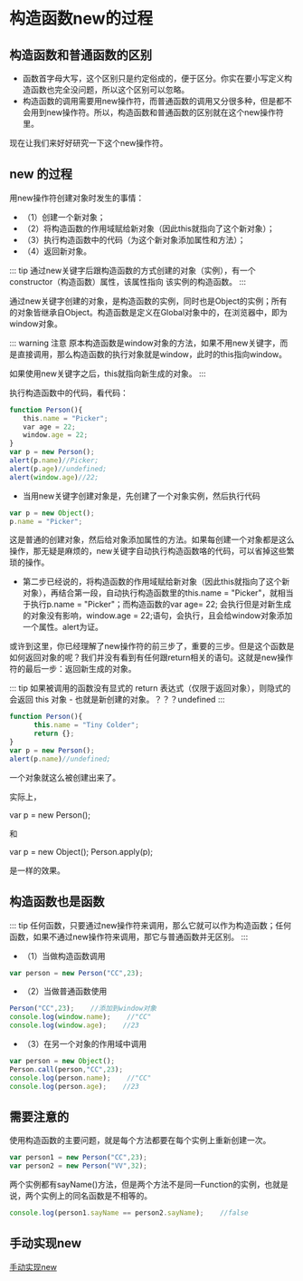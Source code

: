 # 构造函数new的过程

## 构造函数和普通函数的区别

* 函数首字母大写，这个区别只是约定俗成的，便于区分。你实在要小写定义构造函数也完全没问题，所以这个区别可以忽略。
* 构造函数的调用需要用new操作符，而普通函数的调用又分很多种，但是都不会用到new操作符。所以，构造函数和普通函数的区别就在这个new操作符里。

现在让我们来好好研究一下这个new操作符。

## new 的过程

用new操作符创建对象时发生的事情：

* （1）创建一个新对象；
* （2）将构造函数的作用域赋给新对象（因此this就指向了这个新对象）；
* （3）执行构造函数中的代码（为这个新对象添加属性和方法）；
* （4）返回新对象。

::: tip
通过new关键字后跟构造函数的方式创建的对象（实例），有一个constructor（构造函数）属性，该属性指向 该实例的构造函数。
:::

通过new关键字创建的对象，是构造函数的实例，同时也是Object的实例；所有的对象皆继承自Object。构造函数是定义在Global对象中的，在浏览器中，即为window对象。

::: warning 注意
原本构造函数是window对象的方法，如果不用new关键字，而是直接调用，那么构造函数的执行对象就是window，此时的this指向window。

如果使用new关键字之后，this就指向新生成的对象。
:::

执行构造函数中的代码，看代码：

```js
function Person(){
　　this.name = "Picker";
　　var age = 22;
　　window.age = 22;
}
var p = new Person();
alert(p.name)//Picker;
alert(p.age)//undefined;
alert(window.age)//22;
```

* 当用new关键字创建对象是，先创建了一个对象实例，然后执行代码

```js
var p = new Object();
p.name = "Picker";
```

这是普通的创建对象，然后给对象添加属性的方法。如果每创建一个对象都是这么操作，那无疑是麻烦的，new关键字自动执行构造函数咯的代码，可以省掉这些繁琐的操作。

* 第二步已经说的，将构造函数的作用域赋给新对象（因此this就指向了这个新对象），再结合第一段，自动执行构造函数里的this.name = "Picker"，就相当于执行p.name = "Picker"；而构造函数的var age= 22; 会执行但是对新生成的对象没有影响，window.age = 22;语句，会执行，且会给window对象添加一个属性。alert为证。

或许到这里，你已经理解了new操作符的前三步了，重要的三步。但是这个函数是如何返回对象的呢？我们并没有看到有任何跟return相关的语句。这就是new操作符的最后一步：返回新生成的对象。

::: tip
如果被调用的函数没有显式的 return 表达式（仅限于返回对象），则隐式的会返回 this 对象 - 也就是新创建的对象。？？？undefined
:::

```js
function Person(){
      this.name = "Tiny Colder";
      return {};
}
var p = new Person();
alert(p.name)//undefined;
```

一个对象就这么被创建出来了。

实际上，

var p = new Person();

和

var p = new Object();
Person.apply(p);

是一样的效果。

## 构造函数也是函数

::: tip
任何函数，只要通过new操作符来调用，那么它就可以作为构造函数；任何函数，如果不通过new操作符来调用，那它与普通函数并无区别。
:::

* （1）当做构造函数调用

```js
var person = new Person("CC",23);
```

* （2）当做普通函数使用

```js
Person("CC",23);    //添加到window对象
console.log(window.name);    //"CC"
console.log(window.age);    //23
```

* （3）在另一个对象的作用域中调用

```js
var person = new Object();
Person.call(person,"CC",23);
console.log(person.name);    //"CC"
console.log(person.age);    //23
```

## 需要注意的

使用构造函数的主要问题，就是每个方法都要在每个实例上重新创建一次。

```js
var person1 = new Person("CC",23);
var person2 = new Person("VV",32);
```

两个实例都有sayName()方法，但是两个方法不是同一Function的实例，也就是说，两个实例上的同名函数是不相等的。

```js
console.log(person1.sayName == person2.sayName);    //false
```

## 手动实现new

[手动实现new](/newFunction/newClass.html)
